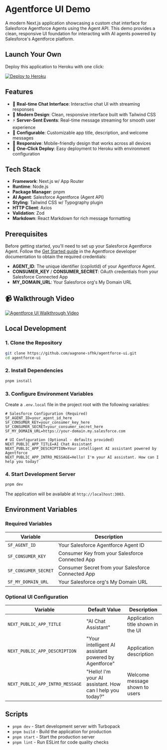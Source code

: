# Agentforce UI Demo

A modern Next.js application showcasing a custom chat interface for Salesforce Agentforce Agents using the Agent API. This demo provides a clean, responsive UI foundation for interacting with AI agents powered by Salesforce's Agentforce platform.

## Launch Your Own

Deploy this application to Heroku with one click:

<a href="https://deploy.herokuapps.ai?template=https://github.com/aagnone-sfhk/agentforce-ui">
    <img src="https://www.herokucdn.com/deploy/button.svg" alt="Deploy to Heroku">
</a>

## Features

- 🤖 **Real-time Chat Interface**: Interactive chat UI with streaming responses
- 🎨 **Modern Design**: Clean, responsive interface built with Tailwind CSS
- ⚡ **Server-Sent Events**: Real-time message streaming for smooth user experience
- 🔧 **Configurable**: Customizable app title, description, and welcome messages
- 📱 **Responsive**: Mobile-friendly design that works across all devices
- 🚀 **One-Click Deploy**: Easy deployment to Heroku with environment configuration

## Tech Stack

- **Framework**: Next.js w/ App Router
- **Runtime**: Node.js
- **Package Manager**: pnpm
- **AI Agent**: Salesforce Agentforce (Agent API)
- **Styling**: Tailwind CSS w/ Typography plugin
- **HTTP Client**: Axios
- **Validation**: Zod
- **Markdown**: React Markdown for rich message formatting

## Prerequisites

Before getting started, you'll need to set up your Salesforce Agentforce Agent. Follow the [Get Started guide](https://developer.salesforce.com/docs/einstein/genai/guide/agent-api-get-started.html) in the Agentforce developer documentation to obtain the required credentials:

- **AGENT_ID**: The unique identifier (copilotId) of your Agentforce Agent.
- **CONSUMER_KEY** / **CONSUMER_SECRET**: OAuth credentials from your Salesforce Connected App
- **MY_DOMAIN_URL**: Your Salesforce org's My Domain URL

## 📹 Walkthrough Video

[![Agentforce UI Walkthrough Video](https://i9.ytimg.com/vi_webp/wLgScF30rHM/mqdefault.webp?v=68cdcab7&sqp=CLCRy8YG&rs=AOn4CLAzcZ454ZpvAWGChJ18JxtDg1ddVg)](https://youtu.be/wLgScF30rHM)

## Local Development

### 1. Clone the Repository

```bash
git clone https://github.com/aagnone-sfhk/agentforce-ui.git
cd agentforce-ui
```

### 2. Install Dependencies

```bash
pnpm install
```

### 3. Configure Environment Variables

Create a `.env.local` file in the project root with the following variables:

```env
# Salesforce Configuration (Required)
SF_AGENT_ID=your_agent_id_here
SF_CONSUMER_KEY=your_consumer_key_here
SF_CONSUMER_SECRET=your_consumer_secret_here
SF_MY_DOMAIN_URL=https://your-domain.my.salesforce.com

# UI Configuration (Optional - defaults provided)
NEXT_PUBLIC_APP_TITLE=AI Chat Assistant
NEXT_PUBLIC_APP_DESCRIPTION=Your intelligent AI assistant powered by Agentforce
NEXT_PUBLIC_APP_INTRO_MESSAGE=Hello! I'm your AI assistant. How can I help you today?
```

### 4. Start Development Server

```bash
pnpm dev
```

The application will be available at `http://localhost:3003`.

## Environment Variables

### Required Variables

| Variable | Description |
|----------|-------------|
| `SF_AGENT_ID` | Your Salesforce Agentforce Agent ID |
| `SF_CONSUMER_KEY` | Consumer Key from your Salesforce Connected App |
| `SF_CONSUMER_SECRET` | Consumer Secret from your Salesforce Connected App |
| `SF_MY_DOMAIN_URL` | Your Salesforce org's My Domain URL |

### Optional UI Configuration

| Variable | Default Value | Description |
|----------|---------------|-------------|
| `NEXT_PUBLIC_APP_TITLE` | "AI Chat Assistant" | Application title shown in the UI |
| `NEXT_PUBLIC_APP_DESCRIPTION` | "Your intelligent AI assistant powered by Agentforce" | Application description |
| `NEXT_PUBLIC_APP_INTRO_MESSAGE` | "Hello! I'm your AI assistant. How can I help you today?" | Welcome message shown to users |

## Scripts

- `pnpm dev` - Start development server with Turbopack
- `pnpm build` - Build the application for production
- `pnpm start` - Start the production server
- `pnpm lint` - Run ESLint for code quality checks
